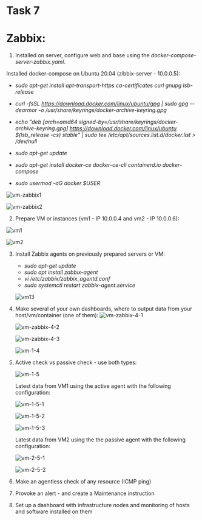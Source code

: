 # Task 7 #

# Zabbix: # 

1. Installed on server, configure web and base using the 
 *docker-compose-server-zabbix.yaml*.
  
  Installed docker-compose on Ubuntu 20.04 (zibbix-server - 10.0.0.5):
   - *sudo apt-get install apt-transport-https ca-certificates curl  gnupg lsb-release*
   - *curl -fsSL https://download.docker.com/linux/ubuntu/gpg | sudo gpg --dearmor -o /usr/share/keyrings/docker-archive-keyring.gpg*

   - *echo "deb [arch=amd64 signed-by=/usr/share/keyrings/docker-archive-keyring.gpg] https://download.docker.com/linux/ubuntu $(lsb_release -cs) stable" | sudo tee /etc/apt/sources.list.d/docker.list > /dev/null*
  
   - *sudo apt-get update*
   - *sudo apt-get install docker-ce docker-ce-cli containerd.io docker-compose*
   - *sudo usermod -aG docker $USER*

![vm-zabbix1](./images/Screenshot_1.jpg)

![vm-zabbix2](./images/Screenshot_2.jpg)

2. Prepare VM or instances (vm1 - IP 10.0.0.4 and vm2 - IP 10.0.0.6):

![vm1](./images/Screenshot_3.jpg)

![vm2](./images/Screenshot_10.jpg)

3. Install Zabbix agents on previously prepared servers or VM:
   - *sudo apt-get update*
   - *sudo apt install zabbix-agent*
   - *vi /etc/zabbix/zabbix_agentd.conf*
   - *sudo systemctl restart zabbix-agent.service*
   
   ![vm13](./images/Screenshot_4.jpg)

4. Make several of your own dashboards, where to output data from your host/vm/container (one of them):
   ![vm-zabbix-4-1](./images/Screenshot_7.jpg)

   ![vm-zabbix-4-2](./images/Screenshot_8.jpg)

   ![vm-zabbix-4-3](./images/Screenshot_9.jpg)

   ![vm-1-4](./images/Screenshot_6.jpg)

5. Active check vs passive check - use both types:
   
   ![vm-1-5](./images/Screenshot_11.jpg)

   Latest data from VM1 using the active agent with the following configuration:
   
   ![vm-1-5-1](./images/Screenshot_14.jpg)

   ![vm-1-5-2](./images/Screenshot_15.jpg)


   ![vm-1-5-3](./images/Screenshot_12.jpg)

   Latest data from VM2 using the the passive agent with the following configuration:

   ![vm-2-5-1](./images/Screenshot_16.jpg)

   ![vm-2-5-2](./images/Screenshot_13.jpg)

6. Make an agentless check of any resource (ICMP ping)
7. Provoke an alert - and create a Maintenance instruction
8. Set up a dashboard with infrastructure nodes and monitoring of hosts and software installed on them
